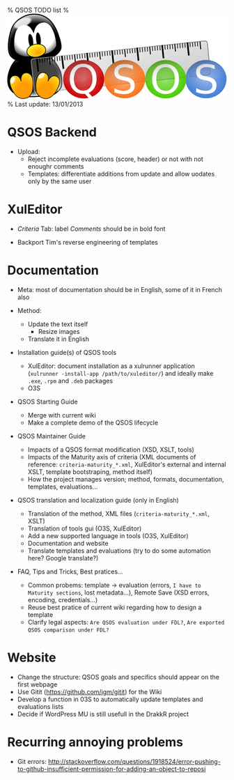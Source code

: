 % QSOS TODO list
% ![Logo](Images/QSOS.png)
% Last update: 13/01/2013

# QSOS Backend

* Upload: 
    + Reject incomplete evaluations (score, header) or not with not enoughr comments
    + Templates: differentiate additions from update and allow uodates only by the same user

# XulEditor

* _Criteria_ Tab: label _Comments_ should be in bold font

* Backport Tim's reverse engineering of templates

# Documentation

* Meta: most of documentation should be in English, some of it in French also

* Method:
    + Update the text itself
        + Resize images
    + Translate it in English

* Installation guide(s) of QSOS tools
    + XulEditor: document installation as a xulrunner application (`xulrunner -install-app /path/to/xuleditor/`) and ideally make `.exe`, `.rpm` and `.deb` packages
    + O3S

* QSOS Starting Guide
    + Merge with current wiki
    + Make a complete demo of the QSOS lifecycle

* QSOS Maintainer Guide
    + Impacts of a QSOS format modification (XSD, XSLT, tools)
    + Impacts of the Maturity axis of criteria (XML documents of reference: `criteria-maturity_*.xml`, XulEditor's external and internal XSLT, template bootstraping, method itself)
    + How the project manages version; method, formats, documentation, templates, evaluations...

* QSOS translation and localization guide (only in English)
    + Translation of the method, XML files (`criteria-maturity_*.xml`, XSLT)
    + Translation of tools gui (O3S, XulEditor)
    + Add a new supported language in tools (O3S, XulEditor)
    + Documentation and website
    + Translate templates and evaluations (try to do some automation here? Google translate?)

* FAQ, Tips and Tricks, Best pratices...
    + Common probems: template -> evaluation (errors, `I have to Maturity sections`, lost metadata...), Remote Save (XSD errors, encoding, credentials...)
    + Reuse best pratice of current wiki regarding how to design a template
    + Clarify legal aspects: `Are QSOS evaluation under FDL?`, `Are exported QSOS comparison under FDL?`

# Website

* Change the structure: QSOS goals and specifics should appear on the first webpage
* Use Gitit (<https://github.com/jgm/gitit>) for the Wiki
* Develop a function in 03S to automatically update templates and evaluations lists
* Decide if WordPress MU is still usefull in the DrakkR project

# Recurring annoying problems

* Git errors: <http://stackoverflow.com/questions/1918524/error-pushing-to-github-insufficient-permission-for-adding-an-object-to-reposi>
